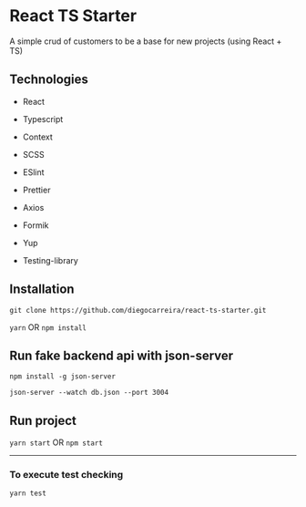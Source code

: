 # React TS Starter

A simple crud of customers to be a base for new projects (using React + TS)

## Technologies

- React
- Typescript
- Context
- SCSS
- ESlint
- Prettier

- Axios
- Formik
- Yup
- Testing-library

## Installation

`git clone https://github.com/diegocarreira/react-ts-starter.git`

`yarn` OR `npm install`

## Run fake backend api with json-server

`npm install -g json-server`

`json-server --watch db.json --port 3004`

## Run project

`yarn start` OR `npm start`

---

### To execute test checking
`yarn test`